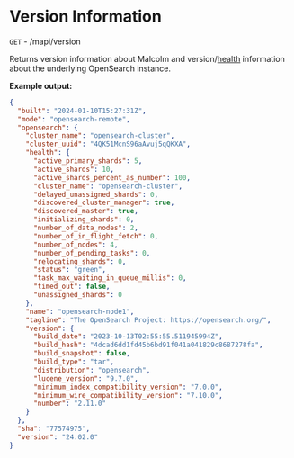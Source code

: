 # Version Information

`GET` - /mapi/version

Returns version information about Malcolm and version/[health](https://opensearch.org/docs/latest/opensearch/rest-api/cluster-health/) information about the underlying OpenSearch instance.

**Example output:**

```json
{
  "built": "2024-01-10T15:27:31Z",
  "mode": "opensearch-remote",
  "opensearch": {
    "cluster_name": "opensearch-cluster",
    "cluster_uuid": "4QK51McnS96aAvuj5qQKXA",
    "health": {
      "active_primary_shards": 5,
      "active_shards": 10,
      "active_shards_percent_as_number": 100,
      "cluster_name": "opensearch-cluster",
      "delayed_unassigned_shards": 0,
      "discovered_cluster_manager": true,
      "discovered_master": true,
      "initializing_shards": 0,
      "number_of_data_nodes": 2,
      "number_of_in_flight_fetch": 0,
      "number_of_nodes": 4,
      "number_of_pending_tasks": 0,
      "relocating_shards": 0,
      "status": "green",
      "task_max_waiting_in_queue_millis": 0,
      "timed_out": false,
      "unassigned_shards": 0
    },
    "name": "opensearch-node1",
    "tagline": "The OpenSearch Project: https://opensearch.org/",
    "version": {
      "build_date": "2023-10-13T02:55:55.511945994Z",
      "build_hash": "4dcad6dd1fd45b6bd91f041a041829c8687278fa",
      "build_snapshot": false,
      "build_type": "tar",
      "distribution": "opensearch",
      "lucene_version": "9.7.0",
      "minimum_index_compatibility_version": "7.0.0",
      "minimum_wire_compatibility_version": "7.10.0",
      "number": "2.11.0"
    }
  },
  "sha": "77574975",
  "version": "24.02.0"
}
```
